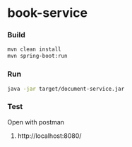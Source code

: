 # book-service

### Build
```bash
mvn clean install
mvn spring-boot:run
```

### Run
```bash
java -jar target/document-service.jar
```

### Test
Open with postman
1. http://localhost:8080/

